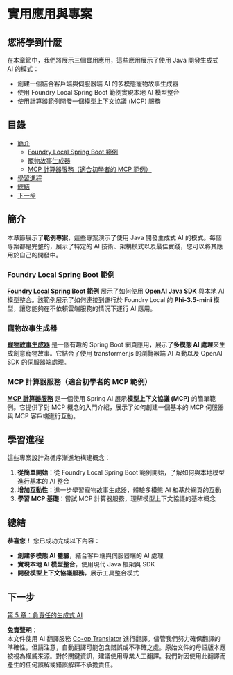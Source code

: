 <!--
CO_OP_TRANSLATOR_METADATA:
{
  "original_hash": "d45b8e2291ab1357592c904c103cbc81",
  "translation_date": "2025-07-28T10:28:04+00:00",
  "source_file": "04-PracticalSamples/README.md",
  "language_code": "tw"
}
-->
# 實用應用與專案

## 您將學到什麼
在本章節中，我們將展示三個實用應用，這些應用展示了使用 Java 開發生成式 AI 的模式：
- 創建一個結合客戶端與伺服器端 AI 的多模態寵物故事生成器
- 使用 Foundry Local Spring Boot 範例實現本地 AI 模型整合
- 使用計算器範例開發一個模型上下文協議 (MCP) 服務

## 目錄

- [簡介](../../../04-PracticalSamples)
  - [Foundry Local Spring Boot 範例](../../../04-PracticalSamples)
  - [寵物故事生成器](../../../04-PracticalSamples)
  - [MCP 計算器服務（適合初學者的 MCP 範例）](../../../04-PracticalSamples)
- [學習進程](../../../04-PracticalSamples)
- [總結](../../../04-PracticalSamples)
- [下一步](../../../04-PracticalSamples)

## 簡介

本章節展示了**範例專案**，這些專案演示了使用 Java 開發生成式 AI 的模式。每個專案都是完整的，展示了特定的 AI 技術、架構模式以及最佳實踐，您可以將其應用於自己的開發中。

### Foundry Local Spring Boot 範例

**[Foundry Local Spring Boot 範例](foundrylocal/README.md)** 展示了如何使用 **OpenAI Java SDK** 與本地 AI 模型整合。該範例展示了如何連接到運行於 Foundry Local 的 **Phi-3.5-mini** 模型，讓您能夠在不依賴雲端服務的情況下運行 AI 應用。

### 寵物故事生成器

**[寵物故事生成器](petstory/README.md)** 是一個有趣的 Spring Boot 網頁應用，展示了**多模態 AI 處理**來生成創意寵物故事。它結合了使用 transformer.js 的瀏覽器端 AI 互動以及 OpenAI SDK 的伺服器端處理。

### MCP 計算器服務（適合初學者的 MCP 範例）

**[MCP 計算器服務](calculator/README.md)** 是一個使用 Spring AI 展示**模型上下文協議 (MCP)** 的簡單範例。它提供了對 MCP 概念的入門介紹，展示了如何創建一個基本的 MCP 伺服器與 MCP 客戶端進行互動。

## 學習進程

這些專案設計為循序漸進地構建概念：

1. **從簡單開始**：從 Foundry Local Spring Boot 範例開始，了解如何與本地模型進行基本的 AI 整合
2. **增加互動性**：進一步學習寵物故事生成器，體驗多模態 AI 和基於網頁的互動
3. **學習 MCP 基礎**：嘗試 MCP 計算器服務，理解模型上下文協議的基本概念

## 總結

**恭喜您！** 您已成功完成以下內容：

- **創建多模態 AI 體驗**，結合客戶端與伺服器端的 AI 處理
- **實現本地 AI 模型整合**，使用現代 Java 框架與 SDK
- **開發模型上下文協議服務**，展示工具整合模式

## 下一步

[第 5 章：負責任的生成式 AI](../05-ResponsibleGenAI/README.md)

**免責聲明**：  
本文件使用 AI 翻譯服務 [Co-op Translator](https://github.com/Azure/co-op-translator) 進行翻譯。儘管我們努力確保翻譯的準確性，但請注意，自動翻譯可能包含錯誤或不準確之處。原始文件的母語版本應被視為權威來源。對於關鍵資訊，建議使用專業人工翻譯。我們對因使用此翻譯而產生的任何誤解或錯誤解釋不承擔責任。